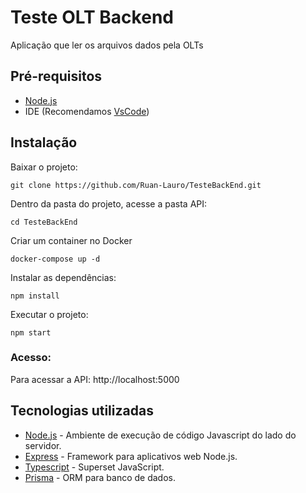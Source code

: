 # Teste OLT Backend
Aplicação que ler os arquivos dados pela OLTs

## Pré-requisitos
- [Node.js](https://nodejs.org/en)
- IDE (Recomendamos [VsCode](https://code.visualstudio.com/))

## Instalação
Baixar o projeto:
```
git clone https://github.com/Ruan-Lauro/TesteBackEnd.git
```

Dentro da pasta do projeto, acesse a pasta API:
```
cd TesteBackEnd
```
Criar um container no Docker
```
docker-compose up -d
```

Instalar as dependências:
```
npm install
```

Executar o projeto:
```
npm start
```

### Acesso:
Para acessar a API: 
<a>http://localhost:5000</a> 

## Tecnologias utilizadas
- [Node.js](https://nodejs.org/en) - Ambiente de execução de código Javascript do lado do servidor.
- [Express](https://expressjs.com/pt-br/) - Framework para aplicativos web Node.js.
- [Typescript](https://www.typescriptlang.org/) - Superset JavaScript.
- [Prisma](https://www.prisma.io/?via=start&gad_source=1) - ORM para banco de dados.

